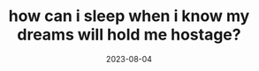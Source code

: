 ---
date: 2023-08-04
title: how can i sleep when i know my dreams will hold me hostage?
redirect: https://quewon.github.io/slideshow/
---